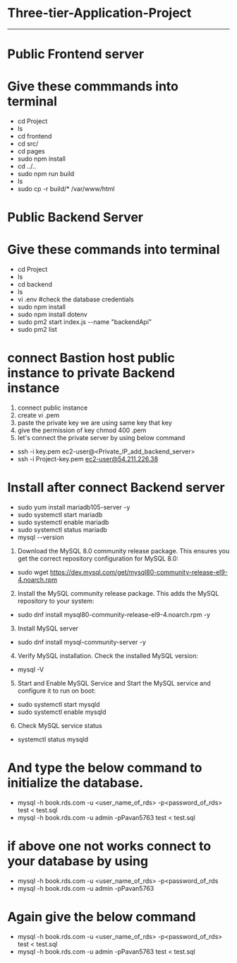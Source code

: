 #                           Three-tier-Application-Project
-----------------------------------------------------------------------------------------------
# Public Frontend server
# Give these commmands into terminal
* cd Project
* ls
* cd frontend
* cd src/
* cd pages
* sudo npm install
* cd ../..
* sudo npm run build
* ls
* sudo cp -r build/* /var/www/html

# Public Backend Server
# Give these commands into terminal
* cd Project
* ls
* cd backend
* ls
* vi .env   #check the database credentials
* sudo npm install
* sudo npm install dotenv
* sudo pm2 start index.js --name "backendApi"
* sudo pm2 list

# connect Bastion host public instance to private Backend instance
1. connect public instance
2. create vi <key-name>.pem
3. paste the private key we are using same key that key
4. give the permission of key chmod 400 <key-name>.pem
5. let's connect the private server by using below command

* ssh -i key.pem ec2-user@<Private_IP_add_backend_server>
* ssh -i Project-key.pem ec2-user@54.211.226.38

# Install after connect Backend server
* sudo yum install mariadb105-server -y
* sudo systemctl start mariadb
* sudo systemctl enable mariadb
* sudo systemctl status mariadb
* mysql --version

1. Download the MySQL 8.0 community release package. This ensures you get the correct
repository configuration for MySQL 8.0:

* sudo wget https://dev.mysql.com/get/mysql80-community-release-el9-4.noarch.rpm

2. Install the MySQL community release package. This adds the MySQL repository to your system:

* sudo dnf install mysql80-community-release-el9-4.noarch.rpm -y

3. Install MySQL server

* sudo dnf install mysql-community-server -y

4. Verify MySQL installation. Check the installed MySQL version:

* mysql -V

5. Start and Enable MySQL Service and Start the MySQL service and configure it to run on boot:

* sudo systemctl start mysqld
* sudo systemctl enable mysqld

6. Check MySQL service status

* systemctl status mysqld


# And type the below command to initialize the database.
* mysql -h book.rds.com -u <user_name_of_rds> -p<password_of_rds> test < test.sql
* mysql -h book.rds.com -u admin -pPavan5763 test < test.sql

# if above one not works connect to your database by using 
* mysql -h book.rds.com -u <user_name_of_rds> -p<password_of_rds
* mysql -h book.rds.com -u admin -pPavan5763

# Again give the below command
* mysql -h book.rds.com -u <user_name_of_rds> -p<password_of_rds> test < test.sql
* mysql -h book.rds.com -u admin -pPavan5763 test < test.sql